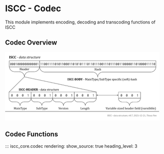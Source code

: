 # ISCC - Codec

This module implements encoding, decoding and transcoding functions of ISCC

## Codec Overview

![ISCC - data structure](../images/iscc-data-structure.svg)

## Codec Functions


::: iscc_core.codec
    rendering:
        show_source: true
        heading_level: 3
